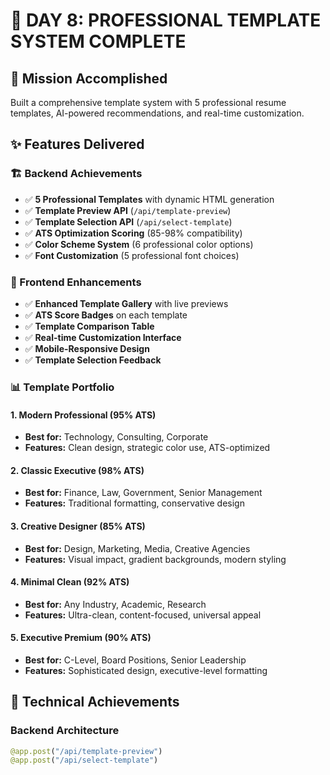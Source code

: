 # 🎨 DAY 8: PROFESSIONAL TEMPLATE SYSTEM COMPLETE

## 🎯 Mission Accomplished
Built a comprehensive template system with 5 professional resume templates, AI-powered recommendations, and real-time customization.

## ✨ Features Delivered

### 🏗️ Backend Achievements
- ✅ **5 Professional Templates** with dynamic HTML generation
- ✅ **Template Preview API** (`/api/template-preview`)
- ✅ **Template Selection API** (`/api/select-template`)
- ✅ **ATS Optimization Scoring** (85-98% compatibility)
- ✅ **Color Scheme System** (6 professional color options)
- ✅ **Font Customization** (5 professional font choices)

### 🎨 Frontend Enhancements  
- ✅ **Enhanced Template Gallery** with live previews
- ✅ **ATS Score Badges** on each template
- ✅ **Template Comparison Table** 
- ✅ **Real-time Customization Interface**
- ✅ **Mobile-Responsive Design**
- ✅ **Template Selection Feedback**

### 📊 Template Portfolio

#### 1. Modern Professional (95% ATS)
- **Best for:** Technology, Consulting, Corporate
- **Features:** Clean design, strategic color use, ATS-optimized

#### 2. Classic Executive (98% ATS) 
- **Best for:** Finance, Law, Government, Senior Management
- **Features:** Traditional formatting, conservative design

#### 3. Creative Designer (85% ATS)
- **Best for:** Design, Marketing, Media, Creative Agencies  
- **Features:** Visual impact, gradient backgrounds, modern styling

#### 4. Minimal Clean (92% ATS)
- **Best for:** Any Industry, Academic, Research
- **Features:** Ultra-clean, content-focused, universal appeal

#### 5. Executive Premium (90% ATS)
- **Best for:** C-Level, Board Positions, Senior Leadership
- **Features:** Sophisticated design, executive-level formatting

## 🚀 Technical Achievements

### Backend Architecture
```python
@app.post("/api/template-preview") 
@app.post("/api/select-template")
